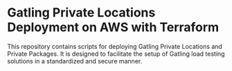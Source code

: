 # Gatling Private Locations Deployment on AWS with Terraform

This repository contains scripts for deploying Gatling Private Locations and Private Packages. It is designed to facilitate the setup of Gatling load testing solutions in a standardized and secure manner.